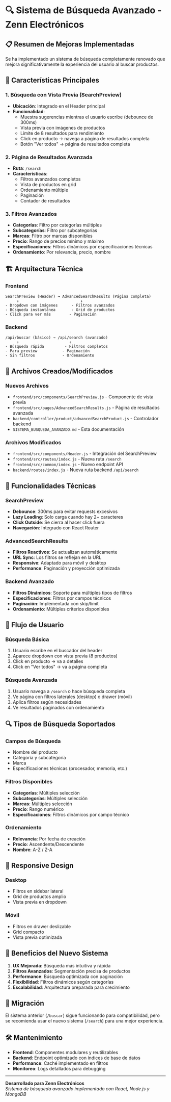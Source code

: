# 🔍 Sistema de Búsqueda Avanzado - Zenn Electrónicos

## 📋 Resumen de Mejoras Implementadas

Se ha implementado un sistema de búsqueda completamente renovado que mejora significativamente la experiencia del usuario al buscar productos.

## 🚀 Características Principales

### 1. **Búsqueda con Vista Previa (SearchPreview)**
- **Ubicación**: Integrado en el Header principal
- **Funcionalidad**: 
  - Muestra sugerencias mientras el usuario escribe (debounce de 300ms)
  - Vista previa con imágenes de productos
  - Límite de 8 resultados para rendimiento
  - Click en producto → navega a página de resultados completa
  - Botón "Ver todos" → página de resultados completa

### 2. **Página de Resultados Avanzada**
- **Ruta**: `/search`
- **Características**:
  - Filtros avanzados completos
  - Vista de productos en grid
  - Ordenamiento múltiple
  - Paginación
  - Contador de resultados

### 3. **Filtros Avanzados**
- **Categorías**: Filtro por categorías múltiples
- **Subcategorías**: Filtro por subcategorías
- **Marcas**: Filtro por marcas disponibles
- **Precio**: Rango de precios mínimo y máximo
- **Especificaciones**: Filtros dinámicos por especificaciones técnicas
- **Ordenamiento**: Por relevancia, precio, nombre

## 🏗️ Arquitectura Técnica

### Frontend
```
SearchPreview (Header) → AdvancedSearchResults (Página completa)
     ↓                           ↓
- Dropdown con imágenes      - Filtros avanzados
- Búsqueda instantánea       - Grid de productos
- Click para ver más        - Paginación
```

### Backend
```
/api/buscar (básico) → /api/search (avanzado)
     ↓                      ↓
- Búsqueda rápida         - Filtros completos
- Para preview           - Paginación
- Sin filtros            - Ordenamiento
```

## 📁 Archivos Creados/Modificados

### Nuevos Archivos
- `frontend/src/components/SearchPreview.js` - Componente de vista previa
- `frontend/src/pages/AdvancedSearchResults.js` - Página de resultados avanzada
- `backend/controller/product/advancedSearchProduct.js` - Controlador backend
- `SISTEMA_BUSQUEDA_AVANZADO.md` - Esta documentación

### Archivos Modificados
- `frontend/src/components/Header.js` - Integración del SearchPreview
- `frontend/src/routes/index.js` - Nueva ruta `/search`
- `frontend/src/common/index.js` - Nuevo endpoint API
- `backend/routes/index.js` - Nueva ruta backend `/api/search`

## 🔧 Funcionalidades Técnicas

### SearchPreview
- **Debounce**: 300ms para evitar requests excesivos
- **Lazy Loading**: Solo carga cuando hay 2+ caracteres
- **Click Outside**: Se cierra al hacer click fuera
- **Navegación**: Integrado con React Router

### AdvancedSearchResults
- **Filtros Reactivos**: Se actualizan automáticamente
- **URL Sync**: Los filtros se reflejan en la URL
- **Responsive**: Adaptado para móvil y desktop
- **Performance**: Paginación y proyección optimizada

### Backend Avanzado
- **Filtros Dinámicos**: Soporte para múltiples tipos de filtros
- **Especificaciones**: Filtros por campos técnicos
- **Paginación**: Implementada con skip/limit
- **Ordenamiento**: Múltiples criterios disponibles

## 🎯 Flujo de Usuario

### Búsqueda Básica
1. Usuario escribe en el buscador del header
2. Aparece dropdown con vista previa (8 productos)
3. Click en producto → va a detalles
4. Click en "Ver todos" → va a página completa

### Búsqueda Avanzada
1. Usuario navega a `/search` o hace búsqueda completa
2. Ve página con filtros laterales (desktop) o drawer (móvil)
3. Aplica filtros según necesidades
4. Ve resultados paginados con ordenamiento

## 🔍 Tipos de Búsqueda Soportados

### Campos de Búsqueda
- Nombre del producto
- Categoría y subcategoría
- Marca
- Especificaciones técnicas (procesador, memoria, etc.)

### Filtros Disponibles
- **Categorías**: Múltiples selección
- **Subcategorías**: Múltiples selección
- **Marcas**: Múltiples selección
- **Precio**: Rango numérico
- **Especificaciones**: Filtros dinámicos por campo técnico

### Ordenamiento
- **Relevancia**: Por fecha de creación
- **Precio**: Ascendente/Descendente
- **Nombre**: A-Z / Z-A

## 📱 Responsive Design

### Desktop
- Filtros en sidebar lateral
- Grid de productos amplio
- Vista previa en dropdown

### Móvil
- Filtros en drawer deslizable
- Grid compacto
- Vista previa optimizada

## 🚀 Beneficios del Nuevo Sistema

1. **UX Mejorada**: Búsqueda más intuitiva y rápida
2. **Filtros Avanzados**: Segmentación precisa de productos
3. **Performance**: Búsqueda optimizada con paginación
4. **Flexibilidad**: Filtros dinámicos según categorías
5. **Escalabilidad**: Arquitectura preparada para crecimiento

## 🔄 Migración

El sistema anterior (`/buscar`) sigue funcionando para compatibilidad, pero se recomienda usar el nuevo sistema (`/search`) para una mejor experiencia.

## 🛠️ Mantenimiento

- **Frontend**: Componentes modulares y reutilizables
- **Backend**: Endpoint optimizado con índices de base de datos
- **Performance**: Caché implementado en filtros
- **Monitoreo**: Logs detallados para debugging

---

**Desarrollado para Zenn Electrónicos**  
*Sistema de búsqueda avanzado implementado con React, Node.js y MongoDB*
